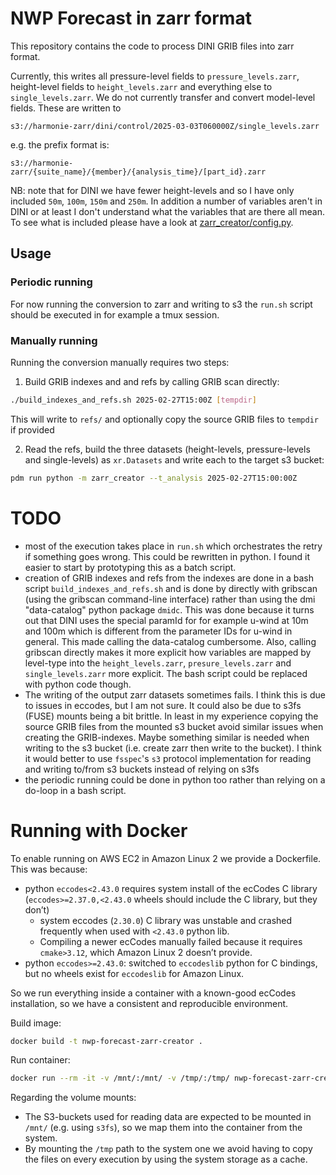 # NWP Forecast in zarr format

This repository contains the code to process DINI GRIB files into zarr format.

Currently, this writes all pressure-level fields to `pressure_levels.zarr`,
height-level fields to `height_levels.zarr` and everything else to
`single_levels.zarr`. We do not currently transfer and convert model-level
fields. These are written to

`s3://harmonie-zarr/dini/control/2025-03-03T060000Z/single_levels.zarr`

e.g. the prefix format is:

`s3://harmonie-zarr/{suite_name}/{member}/{analysis_time}/[part_id}.zarr`


NB: note that for DINI we have fewer height-levels and so I have only included `50m`, `100m`, `150m` and `250m`. In addition a number of variables aren't in DINI or at least I don't understand what the variables that are there all mean. To see what is included please have a look at [zarr_creator/config.py](zarr_creator/config.py).


## Usage

### Periodic running

For now running the conversion to zarr and writing to s3 the `run.sh` script
should be executed in for example a tmux session.

### Manually running

Running the conversion manually requires two steps:

1. Build GRIB indexes and and refs by calling GRIB scan directly:

```bash
./build_indexes_and_refs.sh 2025-02-27T15:00Z [tempdir]
```

This will write to `refs/` and optionally copy the source GRIB files to `tempdir` if provided

2. Read the refs, build the three datasets (height-levels, pressure-levels and single-levels) as `xr.Datasets` and write each to the target s3 bucket:

```bash
pdm run python -m zarr_creator --t_analysis 2025-02-27T15:00:00Z
```


# TODO

- most of the execution takes place in `run.sh` which orchestrates the retry if something goes wrong. This could be rewritten in python. I found it easier to start by prototyping this as a batch script.
- creation of GRIB indexes and refs from the indexes are done in a bash script `build_indexes_and_refs.sh` and is done by directly with gribscan (using the gribscan command-line interface) rather than using the dmi "data-catalog" python package `dmidc`. This was done because it turns out that DINI uses the special paramId for for example u-wind at 10m and 100m which is different from the parameter IDs for u-wind in general. This made calling the data-catalog cumbersome. Also, calling gribscan directly makes it more explicit how variables are mapped by level-type into the `height_levels.zarr`, `presure_levels.zarr` and `single_levels.zarr` more explicit. The bash script could be replaced with python code though.
- The writing of the output zarr datasets sometimes fails. I think this is due to issues in eccodes, but I am not sure. It could also be due to s3fs (FUSE) mounts being a bit brittle. In least in my experience copying the source GRIB files from the mounted s3 bucket avoid similar issues when creating the GRIB-indexes. Maybe something similar is needed when writing to the s3 bucket (i.e. create zarr then write to the bucket). I think it would better to use `fsspec`'s `s3` protocol implementation for reading and writing to/from s3 buckets instead of relying on s3fs
- the periodic running could be done in python too rather than relying on a do-loop in a bash script.


# Running with Docker

To enable running on AWS EC2 in Amazon Linux 2 we provide a Dockerfile. This was because:

- python `eccodes<2.43.0` requires system install of the ecCodes C library
  (`eccodes>=2.37.0,<2.43.0` wheels should include the C library, but they
  don’t)
  - system eccodes (`2.30.0`) C library was unstable and crashed frequently when
    used with `<2.43.0` python lib.
  - Compiling a newer ecCodes manually failed because it requires `cmake>3.12`,
    which Amazon Linux 2 doesn’t provide.
- python `eccodes>=2.43.0`: switched to `eccodeslib` python for C bindings, but
  no wheels exist for `eccodeslib` for Amazon Linux.

So we run everything inside a container with a known-good ecCodes installation,
so we have a consistent and reproducible environment.


Build image:

```bash
docker build -t nwp-forecast-zarr-creator .
```

Run container:

```bash
docker run --rm -it -v /mnt/:/mnt/ -v /tmp/:/tmp/ nwp-forecast-zarr-creator:latest
```

Regarding the volume mounts:
- The S3-buckets used for reading data are expected to be mounted in `/mnt/`
  (e.g. using `s3fs`), so we map them into the container from the system.
- By mounting the `/tmp` path to the system one we avoid having to copy the
  files on every execution by using the system storage as a cache.
